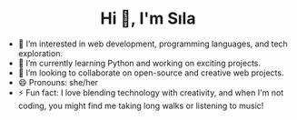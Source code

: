 <h1 align="center">Hi 👋, I'm Sıla</h1>

- 👀 I’m interested in web development, programming languages, and tech exploration.
- 🌱 I’m currently learning Python and working on exciting projects.
- 💞️ I’m looking to collaborate on open-source and creative web projects.
- 😄 Pronouns: she/her
- ⚡ Fun fact: I love blending technology with creativity, and when I'm not coding, you might find me taking long walks or listening to music!
